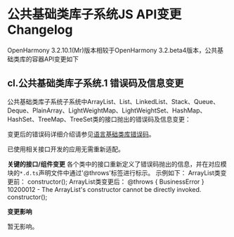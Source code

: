 # 公共基础类库子系统JS API变更Changelog

OpenHarmony 3.2.10.1(Mr)版本相较于OpenHarmony 3.2.beta4版本，公共基础类库的容器API变更如下

## cl.公共基础类库子系统.1 错误码及信息变更
公共基础类库子系统子系统中ArrayList、List、LinkedList、Stack、Queue、Deque、PlainArray、LightWeightMap、LightWeightSet、HashMap、HashSet、TreeMap、TreeSet类的接口抛出的错误码及信息变更：

变更后的错误码详细介绍请参见[语言基础类库错误码](../../../application-dev/reference/errorcodes/errorcode-utils.md)。

已使用相关接口开发的应用无需重新适配。

**关键的接口/组件变更**
各个类中的接口重新定义了错误码抛出的信息，并在对应模块的`*.d.ts`声明文件中通过'@throws'标签进行标示。
示例如下：
ArrayList类变更前：
constructor();
ArrayList类变更后：
@throws { BusinessError } 10200012 - The ArrayList's constructor cannot be directly invoked.
constructor();

**变更影响**

暂无影响。
